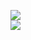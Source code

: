 [![](https://img.shields.io/badge/Made%20With-Github%20Spray-lightgrey.svg?style=for-the-badge&logo=github)](https://github.com/Annihil/github-spray#32249)  
[![](https://i.imgur.com/2DrTn0Z.gif)](https://github.com/Annihil/github-spray)